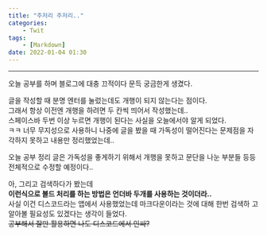 ```yaml
---
title: "주저리 주저리.."
categories:
    - Twit
tags: 
    - [Markdown]
date: 2022-01-04 01:30
---
```

-------------------------

오늘 공부를 하며 블로그에 대충 끄적이다 문득 궁금한게 생겼다.

글을 작성할 때 분명 엔터를 눌렀는데도 개행이 되지 않는다는 점이다.  
그래서 항상 이전엔 개행을 하려면 두 칸씩 띄어서 작성했는데..  
스페이스바 두번 이상 누르면 개행이 된다는 사실을 오늘에서야 알게 되었다.  
ㅋㅋ 너무 무지성으로 사용하니 나중에 글을 봤을 때 가독성이 떨어진다는 문제점을 자각하지 못하고 내용만 정리했었는데..

오늘 공부 정리 글은 가독성을 좋게하기 위해서 개행을 못하고 문단을 나눈 부분들 등등 전체적으로 수정할 예정이다..

아, 그리고 검색하다가 봤는데  
__이런식으로 볼드 처리를 하는 방법은 언더바 두개를 사용하는 것이더라..__  
사실 이건 디스코드라는 앱에서 사용했었는데 마크다운이라는 것에 대해 한번 검색하
고 알아볼 필요성도 있겠다는 생각이 들었다.  
~~공부해서 잘만 활용하면 나도 디스코드에서 인싸?~~
